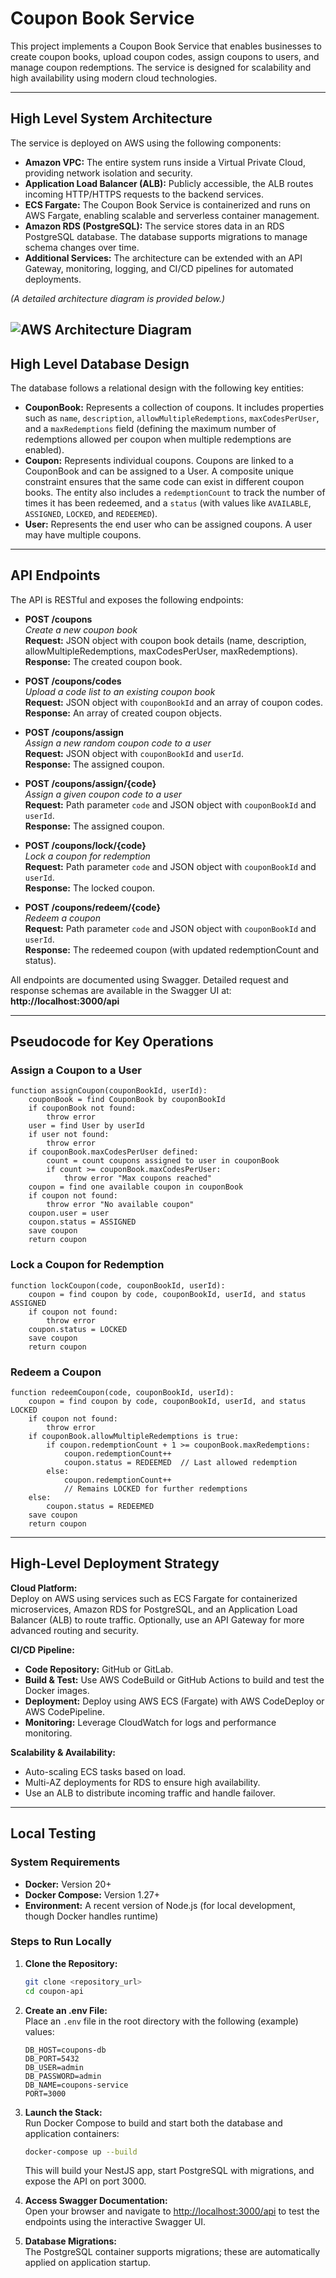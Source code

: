# Coupon Book Service

This project implements a Coupon Book Service that enables businesses to create coupon books, upload coupon codes, assign coupons to users, and manage coupon redemptions. The service is designed for scalability and high availability using modern cloud technologies.

---

## High Level System Architecture

The service is deployed on AWS using the following components:

- **Amazon VPC:** The entire system runs inside a Virtual Private Cloud, providing network isolation and security.
- **Application Load Balancer (ALB):** Publicly accessible, the ALB routes incoming HTTP/HTTPS requests to the backend services.
- **ECS Fargate:** The Coupon Book Service is containerized and runs on AWS Fargate, enabling scalable and serverless container management.
- **Amazon RDS (PostgreSQL):** The service stores data in an RDS PostgreSQL database. The database supports migrations to manage schema changes over time.
- **Additional Services:** The architecture can be extended with an API Gateway, monitoring, logging, and CI/CD pipelines for automated deployments.

*(A detailed architecture diagram is provided below.)*

![AWS Architecture Diagram](https://imgur.com/SZnvjsy)
---

## High Level Database Design

The database follows a relational design with the following key entities:

- **CouponBook:** Represents a collection of coupons. It includes properties such as `name`, `description`, `allowMultipleRedemptions`, `maxCodesPerUser`, and a `maxRedemptions` field (defining the maximum number of redemptions allowed per coupon when multiple redemptions are enabled).
- **Coupon:** Represents individual coupons. Coupons are linked to a CouponBook and can be assigned to a User. A composite unique constraint ensures that the same code can exist in different coupon books. The entity also includes a `redemptionCount` to track the number of times it has been redeemed, and a `status` (with values like `AVAILABLE`, `ASSIGNED`, `LOCKED`, and `REDEEMED`).
- **User:** Represents the end user who can be assigned coupons. A user may have multiple coupons.

---

## API Endpoints

The API is RESTful and exposes the following endpoints:

- **POST /coupons**  
  _Create a new coupon book_  
  **Request:** JSON object with coupon book details (name, description, allowMultipleRedemptions, maxCodesPerUser, maxRedemptions).  
  **Response:** The created coupon book.

- **POST /coupons/codes**  
  _Upload a code list to an existing coupon book_  
  **Request:** JSON object with `couponBookId` and an array of coupon codes.  
  **Response:** An array of created coupon objects.

- **POST /coupons/assign**  
  _Assign a new random coupon code to a user_  
  **Request:** JSON object with `couponBookId` and `userId`.  
  **Response:** The assigned coupon.

- **POST /coupons/assign/{code}**  
  _Assign a given coupon code to a user_  
  **Request:** Path parameter `code` and JSON object with `couponBookId` and `userId`.  
  **Response:** The assigned coupon.

- **POST /coupons/lock/{code}**  
  _Lock a coupon for redemption_  
  **Request:** Path parameter `code` and JSON object with `couponBookId` and `userId`.  
  **Response:** The locked coupon.

- **POST /coupons/redeem/{code}**  
  _Redeem a coupon_  
  **Request:** Path parameter `code` and JSON object with `couponBookId` and `userId`.  
  **Response:** The redeemed coupon (with updated redemptionCount and status).

All endpoints are documented using Swagger. Detailed request and response schemas are available in the Swagger UI at:  
**http://localhost:3000/api**

---

## Pseudocode for Key Operations

### Assign a Coupon to a User

```
function assignCoupon(couponBookId, userId):
    couponBook = find CouponBook by couponBookId
    if couponBook not found:
        throw error
    user = find User by userId
    if user not found:
        throw error
    if couponBook.maxCodesPerUser defined:
        count = count coupons assigned to user in couponBook
        if count >= couponBook.maxCodesPerUser:
            throw error "Max coupons reached"
    coupon = find one available coupon in couponBook
    if coupon not found:
        throw error "No available coupon"
    coupon.user = user
    coupon.status = ASSIGNED
    save coupon
    return coupon
```

### Lock a Coupon for Redemption

```
function lockCoupon(code, couponBookId, userId):
    coupon = find coupon by code, couponBookId, userId, and status ASSIGNED
    if coupon not found:
        throw error
    coupon.status = LOCKED
    save coupon
    return coupon
```

### Redeem a Coupon

```
function redeemCoupon(code, couponBookId, userId):
    coupon = find coupon by code, couponBookId, userId, and status LOCKED
    if coupon not found:
        throw error
    if couponBook.allowMultipleRedemptions is true:
        if coupon.redemptionCount + 1 >= couponBook.maxRedemptions:
            coupon.redemptionCount++
            coupon.status = REDEEMED  // Last allowed redemption
        else:
            coupon.redemptionCount++
            // Remains LOCKED for further redemptions
    else:
        coupon.status = REDEEMED
    save coupon
    return coupon
```

---

## High-Level Deployment Strategy

**Cloud Platform:**  
Deploy on AWS using services such as ECS Fargate for containerized microservices, Amazon RDS for PostgreSQL, and an Application Load Balancer (ALB) to route traffic. Optionally, use an API Gateway for more advanced routing and security.

**CI/CD Pipeline:**  
- **Code Repository:** GitHub or GitLab.  
- **Build & Test:** Use AWS CodeBuild or GitHub Actions to build and test the Docker images.  
- **Deployment:** Deploy using AWS ECS (Fargate) with AWS CodeDeploy or AWS CodePipeline.  
- **Monitoring:** Leverage CloudWatch for logs and performance monitoring.

**Scalability & Availability:**  
- Auto-scaling ECS tasks based on load.  
- Multi-AZ deployments for RDS to ensure high availability.  
- Use an ALB to distribute incoming traffic and handle failover.

---

## Local Testing

### System Requirements

- **Docker:** Version 20+  
- **Docker Compose:** Version 1.27+  
- **Environment:** A recent version of Node.js (for local development, though Docker handles runtime)

### Steps to Run Locally

1. **Clone the Repository:**  
   ```bash
   git clone <repository_url>
   cd coupon-api
   ```

2. **Create an .env File:**  
   Place an `.env` file in the root directory with the following (example) values:
   ```env
   DB_HOST=coupons-db
   DB_PORT=5432
   DB_USER=admin
   DB_PASSWORD=admin
   DB_NAME=coupons-service
   PORT=3000
   ```

3. **Launch the Stack:**  
   Run Docker Compose to build and start both the database and application containers:
   ```bash
   docker-compose up --build
   ```
   This will build your NestJS app, start PostgreSQL with migrations, and expose the API on port 3000.

4. **Access Swagger Documentation:**  
   Open your browser and navigate to [http://localhost:3000/api](http://localhost:3000/api) to test the endpoints using the interactive Swagger UI.

5. **Database Migrations:**  
   The PostgreSQL container supports migrations; these are automatically applied on application startup.
